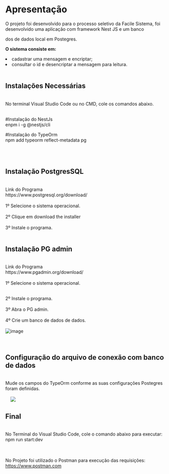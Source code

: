 <h1>Apresentação</h1>

<p>O projeto foi desenvolvido para o processo seletivo da Facile Sistema, foi desenvolvido uma aplicação com framework Nest JS e um banco </p>
<p>dos de dados local em Postegres. 

<br/>
  
<b> O sistema consiste em: </b>
<li> cadastrar uma mensagem e encriptar;</li>
<li>consultar o id e desencriptar a mensagem para leitura.</li>
 
<br/>
  
<h2> Instalações Necessárias</h2></br>
No terminal Visual Studio Code ou no CMD, cole os comandos abaixo.</br>
</br>

#Instalação do NestJs</br>
enpm i -g @nestjs/cli

#Instalação do TypeOrm</br>
npm add typeorm reflect-metadata pg

<br/>
<br/>
<h2> Instalação PostgresSQL</h2></br>
Link do Programa<br/>
https://www.postgresql.org/download/</br>
</br>
1º  Selecione o sistema operacional.
</br></br>
2º  Clique em download the installer</br>
</br>
3º Instale o programa.
</br>


<br/>
<h2> Instalação PG admin</h2></br>
Link do Programa<br/>
https://www.pgadmin.org/download/</br>
</br>
1º Selecione o sistema operacional.
</br>
</br>


2º  Instale o programa.
</br>
</br>
3º Abra o PG admin.
</br>
</br>
4º Crie um banco de dados de dados.</br>
</br>
![image](https://user-images.githubusercontent.com/21370452/147018720-4a42d06d-597a-462b-823c-aea1f45574e7.png)


<br/>

<h2> Configuração do arquivo de conexão com banco de dados </h2></br>
Mude os campos do TypeOrm conforme as suas configurações Postegres foram definidas.</br></br>
&nbsp;
&nbsp;
<img src="https://user-images.githubusercontent.com/21370452/147023220-1602a367-ef73-4399-b040-9d2765902d07.png">

<h2>Final</h2></br> 
No Terminal do Visual Studio Code, cole o comando abaixo para executar:</br>
npm run start:dev</br>
</br>
</br>

No Projeto foi utilizado o Postman para execução das requisições:</br>
https://www.postman.com

